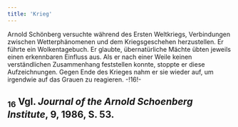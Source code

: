 ```yaml
---
title: 'Krieg'
---
```


Arnold Schönberg versuchte während des Ersten Weltkriegs, Verbindungen zwischen Wetterphänomenen und dem Kriegsgeschehen herzustellen. Er führte ein Wolkentagebuch. Er glaubte, übernatürliche Mächte übten jeweils einen erkennbaren Einfluss aus. Als er nach einer Weile keinen verständlichen Zusammenhang feststellen konnte, stoppte er diese Aufzeichnungen. Gegen Ende des Krieges nahm er sie wieder auf, um irgendwie auf das Grauen zu reagieren. -!16!-

## <sub class="subscript">**16**</sub> Vgl. _Journal of the Arnold Schoenberg Institute_, 9, 1986, S. 53.
